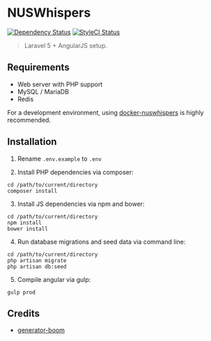# NUSWhispers

[![Dependency Status](https://gemnasium.com/nusmodifications/nuswhispers.svg)](https://gemnasium.com/nusmodifications/nuswhispers)
[![StyleCI Status](https://styleci.io/repos/31862595/shield?style=plastic)](https://styleci.io/repos/31862595)

> Laravel 5 + AngularJS setup.

## Requirements
- Web server with PHP support
- MySQL / MariaDB
- Redis

For a development environment, using [docker-nuswhispers](https://github.com/nusmodifications/docker-nuswhispers) is highly recommended.

## Installation
1) Rename `.env.example` to `.env`

2) Install PHP dependencies via composer:
```
cd /path/to/current/directory
composer install
```

3) Install JS dependencies via npm and bower:
```
cd /path/to/current/directory
npm install
bower install
```

4) Run database migrations and seed data via command line:
```
cd /path/to/current/directory
php artisan migrate
php artisan db:seed
```

5) Compile angular via gulp:
```
gulp prod
```

## Credits
- [generator-boom](https://www.npmjs.com/package/generator-boom)

